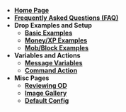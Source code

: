 * [**Home Page**](https://github.com/CoolLord22/OtherDrops/wiki)
* [**Frequently Asked Questions (FAQ)**](https://github.com/CoolLord22/OtherDrops/wiki/Frequently-Asked-Questions-(FAQ))
* **Drop Examples and Setup**
   * [**Basic Examples**](https://github.com/CoolLord22/OtherDrops/wiki/Basic-Examples)
   * [**Money/XP Examples**](https://github.com/CoolLord22/OtherDrops/wiki/Customising-Money-XP-Drops)
   * [**Mob/Block Examples**](https://github.com/CoolLord22/OtherDrops/wiki/Customizing-Mob-Block-Drops)
* **Variables and Actions**
   * [**Message Variables**](https://github.com/CoolLord22/OtherDrops/wiki/Message-Variable)
   * [**Command Action**](https://github.com/CoolLord22/OtherDrops/wiki/Command-Action)
* **Misc Pages**
   * [**Reviewing OD**](https://github.com/CoolLord22/OtherDrops/wiki/Reviewing-OtherDrops-on-Spigot)
   * [**Image Gallery**](https://github.com/CoolLord22/OtherDrops/wiki/Image-Gallery)
   * [**Default Config**](https://github.com/CoolLord22/OtherDrops/wiki/OtherDrops-Sample-Config)